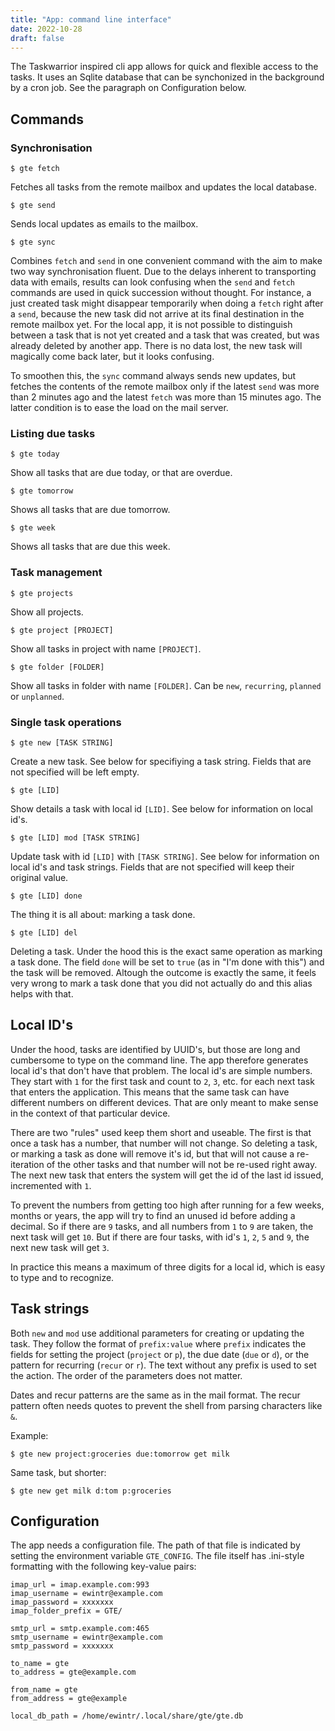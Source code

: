 ```yaml
---
title: "App: command line interface"
date: 2022-10-28
draft: false
---
```


The Taskwarrior inspired cli app allows for quick and flexible access to the tasks. It uses an Sqlite database that can be synchonized in the background by a cron job.<!-- more --> See the paragraph on Configuration below.

## Commands

### Synchronisation

```
$ gte fetch
```

Fetches all tasks from the remote mailbox and updates the local database.

```
$ gte send
```

Sends local updates as emails to the mailbox.

```
$ gte sync
```

Combines `fetch` and `send` in one convenient command with the aim to make two way synchronisation fluent. Due to the delays inherent to transporting data with emails, results can look confusing when the `send` and `fetch` commands are used in quick succession without thought. For instance, a just created task might disappear temporarily when doing a `fetch` right after a `send`, because the new task did not arrive at its final destination in the remote mailbox yet. For the local app, it is not possible to distinguish between a task that is not yet created and a task that was created, but was already deleted by another app. There is no data lost, the new task will magically come back later, but it looks confusing.

To smoothen this, the `sync` command always sends new updates, but fetches the contents of the remote mailbox only if the latest `send` was more than 2 minutes ago and the latest `fetch` was more than 15 minutes ago. The latter condition is to ease the load on the mail server.

### Listing due tasks

```
$ gte today
```

Show all tasks that are due today, or that are overdue.

```
$ gte tomorrow
```

Shows all tasks that are due tomorrow.

```
$ gte week
```

Shows all tasks that are due this week.

### Task management

```
$ gte projects
```

Show all projects.

```
$ gte project [PROJECT]
```

Show all tasks in project with name `[PROJECT]`.

```
$ gte folder [FOLDER]
```

Show all tasks in folder with name `[FOLDER]`. Can be `new`, `recurring`, `planned` or `unplanned`.

### Single task operations

```
$ gte new [TASK STRING]
```

Create a new task. See below for specifiying a task string. Fields that are not specified will be left empty.

```
$ gte [LID]
```

Show details a task with local id `[LID]`. See below for information on local id's.

```
$ gte [LID] mod [TASK STRING]
```

Update task with id `[LID]` with `[TASK STRING]`. See below for information on local id's and task strings. Fields that are not specified will keep their original value.

```
$ gte [LID] done
```

The thing it is all about: marking a task done.

```
$ gte [LID] del
```

Deleting a task. Under the hood this is the exact same operation as marking a task done. The field `done` will be set to `true` (as in "I'm done with this") and the task will be removed. Altough the outcome is exactly the same, it feels very wrong to mark a task done that you did not actually do and this alias helps with that.

## Local ID's

Under the hood, tasks are identified by UUID's, but those are long and cumbersome to type on the command line. The app therefore generates local id's that don't have that problem. The local id's are simple numbers. They start with `1` for the first task and count to `2`, `3`, etc. for each next task that enters the application. This means that the same task can have different numbers on different devices. That are only meant to make sense in the context of that particular device.

There are two "rules" used keep them short and useable. The first is that once a task has a number, that number will not change. So deleting a task, or marking a task as done will remove it's id, but that will not cause a re-iteration of the other tasks and that number will not be re-used right away. The next new task that enters the system will get the id of the last id issued, incremented with `1`.

To prevent the numbers from getting too high after running for a few weeks, months or years, the app will try to find an unused id before adding a decimal. So if there are `9` tasks, and all numbers from `1` to `9` are taken, the next task will get `10`. But if there are four tasks, with id's `1`, `2`, `5` and `9`, the next new task will get `3`.

In practice this means a maximum of three digits for a local id, which is easy to type and to recognize.

## Task strings

Both `new` and `mod` use additional parameters for creating or updating the task. They follow the format of `prefix:value` where `prefix` indicates the fields for setting the project (`project` or `p`), the due date (`due` or `d`), or the pattern for recurring (`recur` or `r`). The text without any prefix is used to set the action. The order of the parameters does not matter.

Dates and recur patterns are the same as in the mail format. The recur pattern often needs quotes to prevent the shell from parsing characters like `&`.

Example:

```
$ gte new project:groceries due:tomorrow get milk
```

Same task, but shorter:

```
$ gte new get milk d:tom p:groceries
```

## Configuration

The app needs a configuration file. The path of that file is indicated by setting the environment variable `GTE_CONFIG`. The file itself has .ini-style formatting with the following key-value pairs:

```
imap_url = imap.example.com:993
imap_username = ewintr@example.com
imap_password = xxxxxxx
imap_folder_prefix = GTE/

smtp_url = smtp.example.com:465
smtp_username = ewintr@example.com
smtp_password = xxxxxxx

to_name = gte
to_address = gte@example.com

from_name = gte
from_address = gte@example

local_db_path = /home/ewintr/.local/share/gte/gte.db
```
